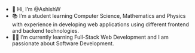 - 👋 Hi, I’m @AshishW
- 📚 I’m a student learning Computer Science, Mathematics and Physics with experience in developing web applications using different frontend and backend technologies.
- 👨‍💻 I’m currently learning Full-Stack Web Development and I am passionate about Software Development.

<!---
AshishW/AshishW is a ✨ special ✨ repository because its `README.md` (this file) appears on your GitHub profile.
You can click the Preview link to take a look at your changes.
--->
